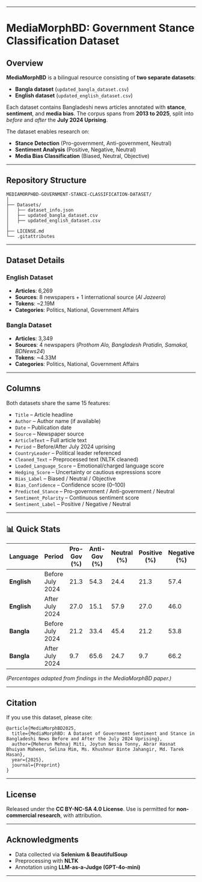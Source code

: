 

---

# MediaMorphBD: Government Stance Classification Dataset

## Overview

**MediaMorphBD** is a bilingual resource consisting of **two separate datasets**:

* **Bangla dataset** (`updated_bangla_dataset.csv`)
* **English dataset** (`updated_english_dataset.csv`)

Each dataset contains Bangladeshi news articles annotated with **stance**, **sentiment**, and **media bias**.
The corpus spans from **2013 to 2025**, split into *before* and *after* the **July 2024 Uprising**.

The dataset enables research on:

* **Stance Detection** (Pro-government, Anti-government, Neutral)
* **Sentiment Analysis** (Positive, Negative, Neutral)
* **Media Bias Classification** (Biased, Neutral, Objective)

---

## Repository Structure

```
MEDIAMORPHBD-GOVERNMENT-STANCE-CLASSIFICATION-DATASET/
│
├── Datasets/
│   ├── dataset_info.json
│   ├── updated_bangla_dataset.csv
│   ├── updated_english_dataset.csv
│
├── LICENSE.md
└── .gitattributes
```

---

## Dataset Details

### English Dataset

* **Articles**: 6,269
* **Sources**: 8 newspapers + 1 international source (*Al Jazeera*)
* **Tokens**: \~2.19M
* **Categories**: Politics, National, Government Affairs

### Bangla Dataset

* **Articles**: 3,349
* **Sources**: 4 newspapers (*Prothom Alo, Bangladesh Pratidin, Samakal, BDNews24*)
* **Tokens**: \~4.33M
* **Categories**: Politics, National, Government Affairs

---

## Columns

Both datasets share the same 15 features:

* `Title` – Article headline
* `Author` – Author name (if available)
* `Date` – Publication date
* `Source` – Newspaper source
* `ArticleText` – Full article text
* `Period` – Before/After July 2024 uprising
* `CountryLeader` – Political leader referenced
* `Cleaned_Text` – Preprocessed text (NLTK cleaned)
* `Loaded_Language_Score` – Emotional/charged language score
* `Hedging_Score` – Uncertainty or cautious expressions score
* `Bias_Label` – Biased / Neutral / Objective
* `Bias_Confidence` – Confidence score (0–100)
* `Predicted_Stance` – Pro-government / Anti-government / Neutral
* `Sentiment_Polarity` – Continuous sentiment score
* `Sentiment_Label` – Positive / Negative / Neutral

---

## 📊 Quick Stats

| Language    | Period           | Pro-Gov (%) | Anti-Gov (%) | Neutral (%) | Positive (%) | Negative (%) | Neutral Sentiment (%) |
| ----------- | ---------------- | ----------- | ------------ | ----------- | ------------ | ------------ | --------------------- |
| **English** | Before July 2024 | 21.3        | 54.3         | 24.4        | 21.3         | 57.4         | 21.3                  |
| **English** | After July 2024  | 27.0        | 15.1         | 57.9        | 27.0         | 46.0         | 27.0                  |
| **Bangla**  | Before July 2024 | 21.2        | 33.4         | 45.4        | 21.2         | 53.8         | 25.0                  |
| **Bangla**  | After July 2024  | 9.7         | 65.6         | 24.7        | 9.7          | 66.2         | 24.1                  |

*(Percentages adapted from findings in the MediaMorphBD paper.)*

---

## Citation

If you use this dataset, please cite:

```
@article{MediaMorphBD2025,
  title={MediaMorphBD: A Dataset of Government Sentiment and Stance in Bangladeshi News Before and After the July 2024 Uprising},
  author={Meherun Mehnaj Miti, Joytun Nessa Tonny, Abrar Hasnat Bhuiyan Maheen, Selina Mim, Ms. Khushnur Binte Jahangir, Md. Tarek Hasan},
  year={2025},
  journal={Preprint}
}
```

---

## License

Released under the **CC BY-NC-SA 4.0 License**.
Use is permitted for **non-commercial research**, with attribution.

---

## Acknowledgments

* Data collected via **Selenium & BeautifulSoup**
* Preprocessing with **NLTK**
* Annotation using **LLM-as-a-Judge (GPT-4o-mini)**

---

